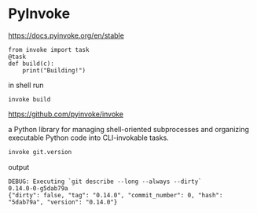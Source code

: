 # PyInvoke

https://docs.pyinvoke.org/en/stable
```
from invoke import task
@task
def build(c):
    print("Building!")
```
in shell run 
```
invoke build
```

https://github.com/pyinvoke/invoke

a Python library for managing shell-oriented subprocesses and organizing executable Python code into CLI-invokable tasks. 
```sh
invoke git.version
```
output
```
DEBUG: Executing `git describe --long --always --dirty`
0.14.0-0-g5dab79a
{"dirty": false, "tag": "0.14.0", "commit_number": 0, "hash": "5dab79a", "version": "0.14.0"}
```
